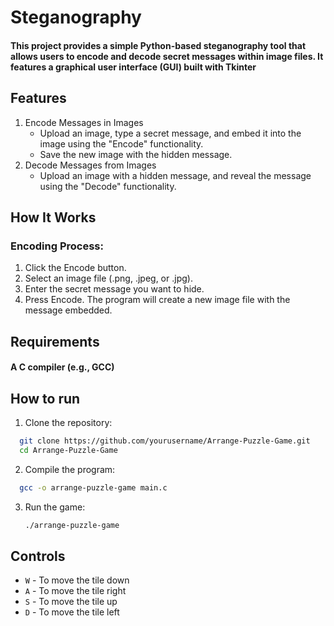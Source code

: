 # Steganography
#### This project provides a simple Python-based steganography tool that allows users to encode and decode secret messages within image files. It features a graphical user interface (GUI) built with Tkinter


## Features
1. Encode Messages in Images
   * Upload an image, type a secret message, and embed it into the image using the "Encode" functionality.
   * Save the new image with the hidden message.
2. Decode Messages from Images
   * Upload an image with a hidden message, and reveal the message using the "Decode" functionality.


## How It Works
### Encoding Process:
  1. Click the Encode button.
  2. Select an image file (.png, .jpeg, or .jpg).
  3. Enter the secret message you want to hide.
  4. Press Encode.
  The program will create a new image file with the message embedded.



## Requirements
#### A C compiler (e.g., GCC)

## How to run
1. Clone the repository:
  ```bash
    git clone https://github.com/yourusername/Arrange-Puzzle-Game.git
    cd Arrange-Puzzle-Game
  ```

2. Compile the program:
  ```bash
    gcc -o arrange-puzzle-game main.c
  ```

3. Run the game:
   ```bash
   ./arrange-puzzle-game
   ```

## Controls
* `W` - To move the tile down
* `A` - To move the tile right
* `S` - To move the tile up
* `D` - To move the tile left

